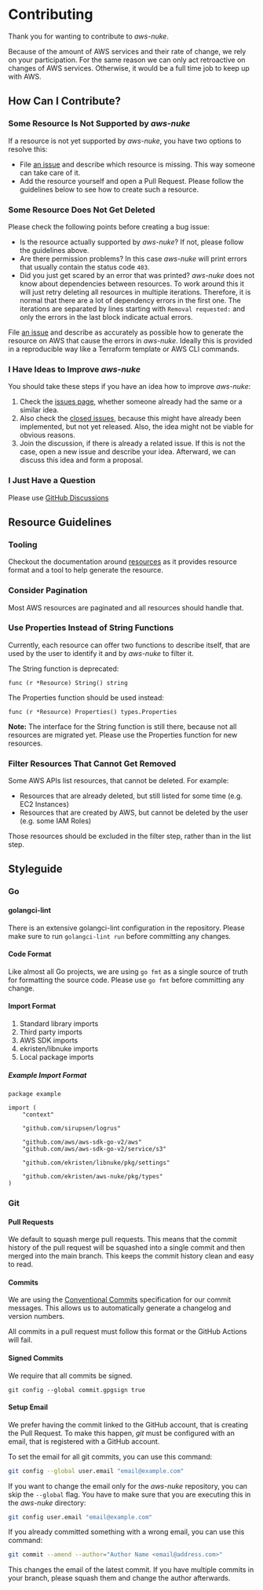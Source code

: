 # Contributing

Thank you for wanting to contribute to *aws-nuke*.

Because of the amount of AWS services and their rate of change, we rely on your participation. For the same reason we
can only act retroactive on changes of AWS services. Otherwise, it would be a full time job to keep up with AWS.

## How Can I Contribute?

### Some Resource Is Not Supported by *aws-nuke*

If a resource is not yet supported by *aws-nuke*, you have two options to resolve this:

* File [an issue](https://github.com/rebuy-de/aws-nuke/issues/new) and describe which resource is missing. This way someone can take care of it.
* Add the resource yourself and open a Pull Request. Please follow the guidelines below to see how to create 
  such a resource.

### Some Resource Does Not Get Deleted

Please check the following points before creating a bug issue:

* Is the resource actually supported by *aws-nuke*? If not, please follow the guidelines above.
* Are there permission problems? In this case *aws-nuke* will print errors that usually contain the status code `403`.
* Did you just get scared by an error that was printed? *aws-nuke* does not know about dependencies between resources. 
  To work around this it will just retry deleting all resources in multiple iterations. Therefore, it is normal that
  there are a lot of dependency errors in the first one. The iterations are separated by lines starting with
  `Removal requested:` and only the errors in the last block indicate actual errors.

File [an issue](https://github.com/rebuy-de/aws-nuke/issues/new) and describe as accurately as possible how to generate the resource on AWS that cause the
errors in *aws-nuke*. Ideally this is provided in a reproducible way like a Terraform template or AWS CLI commands.

### I Have Ideas to Improve *aws-nuke*

You should take these steps if you have an idea how to improve *aws-nuke*:

1. Check the [issues page](https://github.com/rebuy-de/aws-nuke/issues), whether someone already had the same or a similar idea.
2. Also check the [closed issues](https://github.com/rebuy-de/aws-nuke/issues?utf8=%E2%9C%93&q=is%3Aissue), because this might have already been implemented, but not yet released. Also,
   the idea might not be viable for obvious reasons.
3. Join the discussion, if there is already a related issue. If this is not the case, open a new issue and describe
   your idea. Afterward, we can discuss this idea and form a proposal.

### I Just Have a Question

Please use [GitHub Discussions](https://github.com/ekristen/aws-nuke/discussions)

## Resource Guidelines

### Tooling

Checkout the documentation around [resources](https://ekristen.github.io/aws-nuke/resources/) as it provides resource
format and a tool to help generate the resource.

### Consider Pagination

Most AWS resources are paginated and all resources should handle that.

### Use Properties Instead of String Functions

Currently, each resource can offer two functions to describe itself, that are used by the user to identify it and by
*aws-nuke* to filter it.

The String function is deprecated:

```golang
func (r *Resource) String() string
```

The Properties function should be used instead:

```golang
func (r *Resource) Properties() types.Properties
```

**Note:** The interface for the String function is still there, because not all resources are migrated yet. Please use
the Properties function for new resources.

### Filter Resources That Cannot Get Removed

Some AWS APIs list resources, that cannot be deleted. For example:

* Resources that are already deleted, but still listed for some time (e.g. EC2 Instances)
* Resources that are created by AWS, but cannot be deleted by the user (e.g. some IAM Roles)

Those resources should be excluded in the filter step, rather than in the list step.

## Styleguide

### Go

#### golangci-lint

There is an extensive golangci-lint configuration in the repository. Please make sure to run `golangci-lint run` before
committing any changes.

#### Code Format

Like almost all Go projects, we are using `go fmt` as a single source of truth for formatting the source code. Please
use `go fmt` before committing any change.

#### Import Format

1. Standard library imports
2. Third party imports
3. AWS SDK imports
4. ekristen/libnuke imports
5. Local package imports

##### Example Import Format

```golang
package example

import (
    "context"

    "github.com/sirupsen/logrus"
	
	"github.com/aws/aws-sdk-go-v2/aws"
	"github.com/aws/aws-sdk-go-v2/service/s3"
	
	"github.com/ekristen/libnuke/pkg/settings"
	
	"github.com/ekristen/aws-nuke/pkg/types"
)
```

### Git

#### Pull Requests

We default to squash merge pull requests. This means that the commit history of the pull request will be squashed into a
single commit and then merged into the main branch. This keeps the commit history clean and easy to read.

#### Commits

We are using the [Conventional Commits](https://www.conventionalcommits.org/en/v1.0.0/) specification for our commit
messages. This allows us to automatically generate a changelog and version numbers.

All commits in a pull request must follow this format or the GitHub Actions will fail. 

#### Signed Commits

We require that all commits be signed.

```console
git config --global commit.gpgsign true
```

#### Setup Email

We prefer having the commit linked to the GitHub account, that is creating the Pull Request. To make this happen,
*git* must be configured with an email, that is registered with a GitHub account.

To set the email for all git commits, you can use this command:

```bash
git config --global user.email "email@example.com"
```

If you want to change the email only for the *aws-nuke* repository, you can skip the `--global` flag. You have to
make sure that you are executing this in the *aws-nuke* directory:

```bash
git config user.email "email@example.com"
```

If you already committed something with a wrong email, you can use this command:

```bash
git commit --amend --author="Author Name <email@address.com>"
```

This changes the email of the latest commit. If you have multiple commits in your branch, please squash them and
change the author afterwards.
